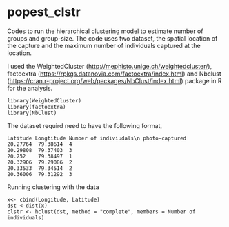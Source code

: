 # popest_clstr

Codes to run the hierarchical clustering model to estimate number of groups and group-size. 
The code uses two dataset, the spatial location of the capture and the maximum number of individuals captured at the location. 

I used the WeightedCluster (http://mephisto.unige.ch/weightedcluster/), factoextra (https://rpkgs.datanovia.com/factoextra/index.html) and Nbclust (https://cran.r-project.org/web/packages/NbClust/index.html) package in R for the analysis.

```{r}
library(WeightedCluster)
library(factoextra)
library(NbClust)
```
The dataset requird need to have the following format,
```{r}
Latitude Longtitude Number of indiviudals\n photo-captured
20.27764  79.38614  4
20.29808  79.37403  3
20.252    79.38497  1
20.32906  79.29086  2
20.33533  79.34514  2
20.36006  79.31292  3
```
Running clustering with the data
```{r}
x<- cbind(Longitude, Latitude)
dst <-dist(x)
clstr <- hclust(dst, method = "complete", members = Number of individuals)
```

